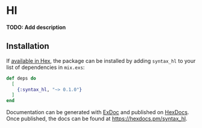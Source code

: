 # Hl

**TODO: Add description**

## Installation

If [available in Hex](https://hex.pm/docs/publish), the package can be installed
by adding `syntax_hl` to your list of dependencies in `mix.exs`:

```elixir
def deps do
  [
    {:syntax_hl, "~> 0.1.0"}
  ]
end
```

Documentation can be generated with [ExDoc](https://github.com/elixir-lang/ex_doc)
and published on [HexDocs](https://hexdocs.pm). Once published, the docs can
be found at <https://hexdocs.pm/syntax_hl>.

